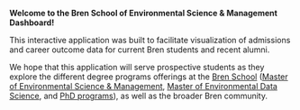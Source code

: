 **Welcome to the Bren School of Environmental Science & Management Dashboard!** 

This interactive application was built to facilitate visualization of admissions and career outcome data for current Bren students and recent alumni.

We hope that this application will serve prospective students as they explore the different degree programs offerings at the <a href="https://bren.ucsb.edu/" target="_blank">Bren School</a> (<a href="https://bren.ucsb.edu/masters-programs/master-environmental-science-and-management" target="_blank">Master of Environmental Science & Management</a>, <a href="https://bren.ucsb.edu/masters-programs/master-environmental-data-science" target="_blank">Master of Environmental Data Science</a>, and <a href="https://bren.ucsb.edu/phd-environmental-science-and-management" target="_blank">PhD programs</a>), as well as the broader Bren community.









